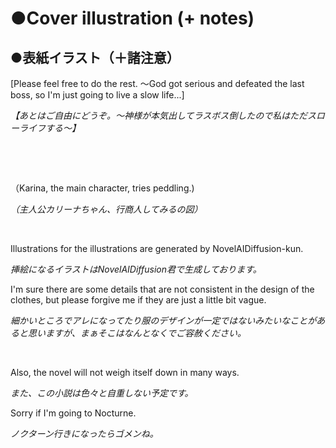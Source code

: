# ●Cover illustration (+ notes)

## ●表紙イラスト（＋諸注意）

[Please feel free to do the rest. ～God got serious and defeated the last boss, so I'm just going to live a slow life...]

*【あとはご自由にどうぞ。～神様が本気出してラスボス倒したので私はただスローライフする～】*

&nbsp;

&nbsp;

（Karina, the main character, tries peddling.)

*（主人公カリーナちゃん、行商人してみるの図）*

&nbsp;

Illustrations for the illustrations are generated by NovelAIDiffusion-kun.

*挿絵になるイラストはNovelAIDiffusion君で生成しております。*

I'm sure there are some details that are not consistent in the design of the clothes, but please forgive me if they are just a little bit vague.

*細かいところでアレになってたり服のデザインが一定ではないみたいなことがあると思いますが、まぁそこはなんとなくでご容赦ください。*

&nbsp;

Also, the novel will not weigh itself down in many ways.

*また、この小説は色々と自重しない予定です。*

Sorry if I'm going to Nocturne.

*ノクターン行きになったらゴメンね。*

&nbsp;

